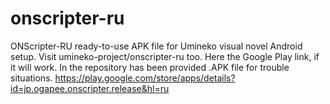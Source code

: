 # onscripter-ru
ONScripter-RU ready-to-use APK file for Umineko visual novel Android setup. Visit umineko-project/onscripter-ru too.
Here the Google Play link, if it will work. In the repository has been provided .APK file for trouble situations.
https://play.google.com/store/apps/details?id=jp.ogapee.onscripter.release&hl=ru
